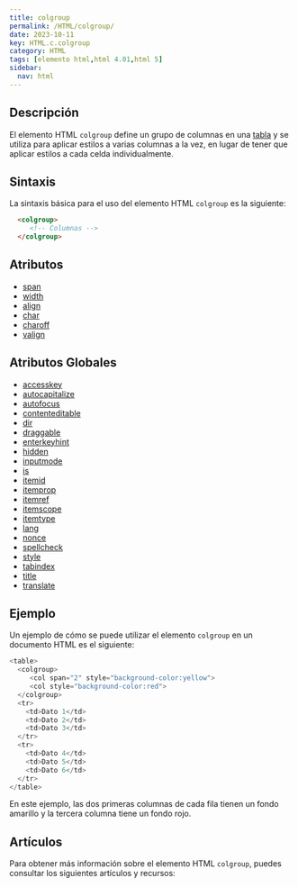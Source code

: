 ```yaml
---
title: colgroup
permalink: /HTML/colgroup/
date: 2023-10-11
key: HTML.c.colgroup
category: HTML
tags: [elemento html,html 4.01,html 5]
sidebar:
  nav: html
---
```


## Descripción


El elemento HTML `colgroup` define un grupo de columnas en una [tabla](https://manualweb.net/html/tablas-html/) y se utiliza para aplicar estilos a varias columnas a la vez, en lugar de tener que aplicar estilos a cada celda individualmente.


## Sintaxis


La sintaxis básica para el uso del elemento HTML `colgroup` es la siguiente:


```html
  <colgroup>
     <!-- Columnas -->
  </colgroup>
```


## Atributos

- [span](https://www.w3api.com/HTML/colgroup/span/)
- [width](https://www.w3api.com/HTML/colgroup/span/)
- [align](https://www.w3api.com/HTML/colgroup/align)
- [char](https://www.w3api.com/HTML/colgroup/char)
- [charoff](https://www.w3api.com/HTML/colgroup/charoff)
- [valign](https://www.w3api.com/HTML/colgroup/valign)

## Atributos Globales

- [accesskey](https://www.w3api.com/HTML/accesskey/)
- [autocapitalize](https://www.w3api.com/HTML/autocapitalize/)
- [autofocus](https://www.w3api.com/HTML/autofocus/)
- [contenteditable](https://www.w3api.com/HTML/contenteditable/)
- [dir](https://www.w3api.com/HTML/dir/)
- [draggable](https://www.w3api.com/HTML/draggable/)
- [enterkeyhint](https://www.w3api.com/HTML/enterkeyhint/)
- [hidden](https://www.w3api.com/HTML/hidden/)
- [inputmode](https://www.w3api.com/HTML/inputmode/)
- [is](https://www.w3api.com/HTML/is/)
- [itemid](https://www.w3api.com/HTML/itemid/)
- [itemprop](https://www.w3api.com/HTML/itemprop/)
- [itemref](https://www.w3api.com/HTML/itemref/)
- [itemscope](https://www.w3api.com/HTML/itemscope/)
- [itemtype](https://www.w3api.com/HTML/itemtype/)
- [lang](https://www.w3api.com/HTML/lang/)
- [nonce](https://www.w3api.com/HTML/nonce/)
- [spellcheck](https://www.w3api.com/HTML/spellcheck/)
- [style](https://www.w3api.com/HTML/style/)
- [tabindex](https://www.w3api.com/HTML/tabindex/)
- [title](https://www.w3api.com/HTML/title/)
- [translate](https://www.w3api.com/HTML/translate/)

## Ejemplo


Un ejemplo de cómo se puede utilizar el elemento `colgroup` en un documento HTML es el siguiente:


```java
<table>
  <colgroup>
     <col span="2" style="background-color:yellow">
     <col style="background-color:red">
  </colgroup>
  <tr>
    <td>Dato 1</td>
    <td>Dato 2</td>
    <td>Dato 3</td>
  </tr>
  <tr>
    <td>Dato 4</td>
    <td>Dato 5</td>
    <td>Dato 6</td>
  </tr>
</table>
```


En este ejemplo, las dos primeras columnas de cada fila tienen un fondo amarillo y la tercera columna tiene un fondo rojo.


## Artículos


Para obtener más información sobre el elemento HTML `colgroup`, puedes consultar los siguientes artículos y recursos:

